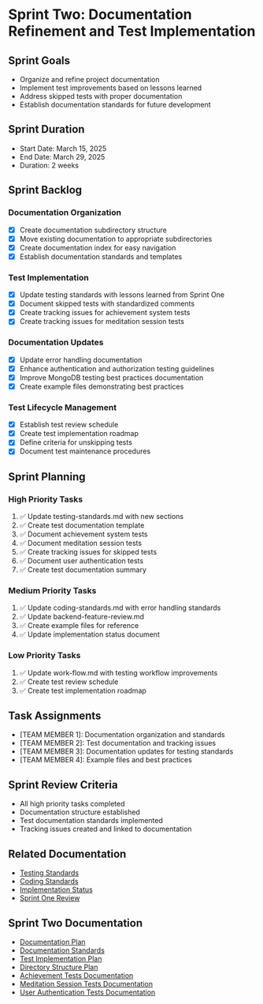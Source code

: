 # Sprint Two: Documentation Refinement and Test Implementation

## Sprint Goals
- Organize and refine project documentation
- Implement test improvements based on lessons learned
- Address skipped tests with proper documentation
- Establish documentation standards for future development

## Sprint Duration
- Start Date: March 15, 2025
- End Date: March 29, 2025
- Duration: 2 weeks

## Sprint Backlog

### Documentation Organization
- [x] Create documentation subdirectory structure
- [x] Move existing documentation to appropriate subdirectories
- [x] Create documentation index for easy navigation
- [x] Establish documentation standards and templates

### Test Implementation
- [x] Update testing standards with lessons learned from Sprint One
- [x] Document skipped tests with standardized comments
- [x] Create tracking issues for achievement system tests
- [x] Create tracking issues for meditation session tests

### Documentation Updates
- [x] Update error handling documentation
- [x] Enhance authentication and authorization testing guidelines
- [x] Improve MongoDB testing best practices documentation
- [x] Create example files demonstrating best practices

### Test Lifecycle Management
- [x] Establish test review schedule
- [x] Create test implementation roadmap
- [x] Define criteria for unskipping tests
- [x] Document test maintenance procedures

## Sprint Planning

### High Priority Tasks
1. ✅ Update testing-standards.md with new sections
2. ✅ Create test documentation template
3. ✅ Document achievement system tests
4. ✅ Document meditation session tests
5. ✅ Create tracking issues for skipped tests
6. ✅ Document user authentication tests
7. ✅ Create test documentation summary

### Medium Priority Tasks
1. ✅ Update coding-standards.md with error handling standards
2. ✅ Update backend-feature-review.md
3. ✅ Create example files for reference
4. ✅ Update implementation status document

### Low Priority Tasks
1. ✅ Update work-flow.md with testing workflow improvements
2. ✅ Create test review schedule
3. ✅ Create test implementation roadmap

## Task Assignments
- [TEAM MEMBER 1]: Documentation organization and standards
- [TEAM MEMBER 2]: Test documentation and tracking issues
- [TEAM MEMBER 3]: Documentation updates for testing standards
- [TEAM MEMBER 4]: Example files and best practices

## Sprint Review Criteria
- All high priority tasks completed
- Documentation structure established
- Test documentation standards implemented
- Tracking issues created and linked to documentation

## Related Documentation
- [Testing Standards](../standards/testing-standards.md)
- [Coding Standards](../standards/coding-standards.md)
- [Implementation Status](../workflows/implementation-status.md)
- [Sprint One Review](./sprint-one-review.md)

## Sprint Two Documentation
- [Documentation Plan](./documentation/documentation-plan.md)
- [Documentation Standards](../standards/documentation-standards.md)
- [Test Implementation Plan](../testing/documentation/test-documentation-summary.md)
- [Directory Structure Plan](./documentation/directory-structure-plan.md)
- [Achievement Tests Documentation](../testing/documentation/achievement-tests-documentation.md)
- [Meditation Session Tests Documentation](../testing/documentation/meditation-session-tests.md)
- [User Authentication Tests Documentation](../testing/documentation/user-auth-tests.md) 